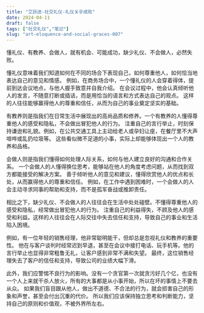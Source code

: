 ```yaml
---
title: "艾跃进-社交礼仪-礼仪关乎成败"
date: 2024-04-11
draft: false
tags: ["社交礼仪","笔记"]
slug: "art-eloquence-and-social-graces-007"
---
```


懂礼仪、有教养、会做人，就有机会、可能成功，缺少礼仪、不会做人，必然失败。

懂礼仪意味着我们知道如何在不同的场合下表现自己，如何尊重他人，如何恰当地表达自己的意见和情感。
例如，在商务场合中，一个懂礼仪的人会穿着得体，提前到达会议地点，与他人握手致意并自我介绍。
在会议过程中，他会认真倾听他人的发言，不随意打断或插话，而是用恰当的语言和方式表达自己的观点。
这样的人往往能够赢得他人的尊重和信任，从而为自己的事业奠定坚实的基础。

有教养则是指我们在日常生活中展现出的高尚品质和修养。一个有教养的人懂得尊重他人的感受和隐私，不会做出冒犯他人的行为。
注重自己的言行举止，时刻保持谦逊和礼貌。例如，在公共交通工具上主动给老人或孕妇让座，在餐厅里不大声喧哗或乱扔垃圾等。
这些看似微不足道的小事，实际上却能够体现出一个人的教养和品格。

会做人则是指我们懂得如何处理人际关系，如何与他人建立良好的沟通和合作关系。
一个会做人的人懂得换位思考，能够站在他人的角度考虑问题，从而找到双方都能接受的解决方案。
善于倾听他人的意见和建议，懂得欣赏他人的优点和长处，从而赢得他人的尊重和信任。
例如，在工作中遇到困难时，一个会做人的人会主动寻求同事的帮助和支持，而不是孤军奋战或推卸责任。

相比之下，缺少礼仪、不会做人的人往往会在生活中处处碰壁。不懂得尊重他人的感受和隐私，经常做出冒犯他人的行为。
注重自己的利益得失，不顾及他人的感受和利益。这样的人往往会在人际交往中失去信任和支持，导致自己的事业和生活陷入困境。

例如，有一位年轻的销售经理，他非常聪明能干，但却总是忽视礼仪和教养的重要性。
他在与客户谈判时经常迟到早退，甚至在会议中接打电话、玩手机等。他的言行举止也显得非常粗鲁无礼，让客户感到非常不满和失望。
最终，这位销售经理失去了客户的信任和支持，导致公司的业绩大幅下滑。

此外，我们应警惕不良行为的影响。没有一个贪官第一次就贪污好几个亿，也没有一个人上来就干杀人放火，所有的大事都是从小事开始，所以在坏的事情上不要去从众。
如果我们盲目跟从他人，做出不道德、不合法的行为，就会损害自己的形象和声誉，甚至会付出沉重的代价。
所以我们应该保持独立思考和判断能力，坚持自己的原则和价值观，不被外界所左右。